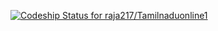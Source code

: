 [ ![Codeship Status for raja217/Tamilnaduonline1](https://www.codeship.io/projects/34e33470-09b2-0132-7087-7e4d42c246da/status)](https://www.codeship.io/projects/31580)